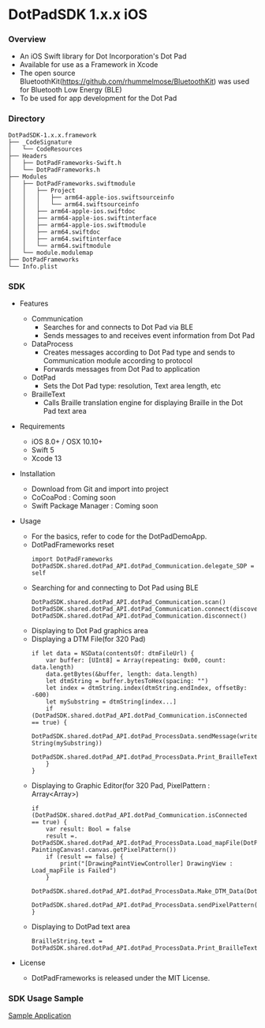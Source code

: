 # DotPadSDK 1.x.x iOS

### Overview

* An iOS Swift library for Dot Incorporation's Dot Pad
* Available for use as a Framework in Xcode
* The open source BluetoothKit(https://github.com/rhummelmose/BluetoothKit) was used for Bluetooth Low Energy (BLE)
* To be used for app development for the Dot Pad

### Directory

```
DotPadSDK-1.x.x.framework
├── _CodeSignature
│   └── CodeResources
├── Headers
│   ├── DotPadFrameworks-Swift.h
│   └── DotPadFrameworks.h
├── Modules
│   ├── DotPadFrameworks.swiftmodule
│   │   ├── Project
│   │   │   ├── arm64-apple-ios.swiftsourceinfo
│   │   │   └── arm64.swiftsourceinfo
│   │   ├── arm64-apple-ios.swiftdoc
│   │   ├── arm64-apple-ios.swiftinterface
│   │   ├── arm64-apple-ios.swiftmodule
│   │   ├── arm64.swiftdoc
│   │   ├── arm64.swiftinterface
│   │   └── arm64.swiftmodule
│   └── module.modulemap
├── DotPadFrameworks
└── Info.plist
```

### SDK

- Features
    - Communication
        - Searches for and connects to Dot Pad via BLE
        - Sends messages to and receives event information from Dot Pad
    - DataProcess
        - Creates messages according to Dot Pad type and sends to Communication module according to protocol
        - Forwards messages from Dot Pad to application
    - DotPad
        - Sets the Dot Pad type: resolution, Text area length, etc
    - BrailleText
        - Calls Braille translation engine for displaying Braille in the Dot Pad text area

- Requirements
    - iOS 8.0+ / OSX 10.10+
    - Swift 5
    - Xcode 13

- Installation
    - Download from Git and import into project
    - CoCoaPod : Coming soon
    - Swift Package Manager : Coming soon

- Usage
    - For the basics, refer to code for the DotPadDemoApp.
    - DotPadFrameworks reset
        ~~~
        import DotPadFrameworks
        DotPadSDK.shared.dotPad_API.dotPad_Communication.delegate_SDP = self
        ~~~
    - Searching for and connecting to Dot Pad using BLE
        ~~~
        DotPadSDK.shared.dotPad_API.dotPad_Communication.scan()
        DotPadSDK.shared.dotPad_API.dotPad_Communication.connect(discoveries[indexPath.row].remotePeripheral)
        DotPadSDK.shared.dotPad_API.dotPad_Communication.disconnect()
        ~~~
    - Displaying to Dot Pad graphics area
    - Displaying a DTM File(for 320 Pad)
        ~~~
        if let data = NSData(contentsOf: dtmFileUrl) {
            var buffer: [UInt8] = Array(repeating: 0x00, count: data.length)
            data.getBytes(&buffer, length: data.length)
            let dtmString = buffer.bytesToHex(spacing: "")
            let index = dtmString.index(dtmString.endIndex, offsetBy: -600)
            let mySubstring = dtmString[index...]
            if (DotPadSDK.shared.dotPad_API.dotPad_Communication.isConnected == true) {
                DotPadSDK.shared.dotPad_API.dotPad_ProcessData.sendMessage(writeString: String(mySubstring))
                DotPadSDK.shared.dotPad_API.dotPad_ProcessData.Print_BrailleText(selectedImageInfo.description)
            }
        }
        ~~~
    - Displaying to Graphic Editor(for 320 Pad, PixelPattern : Array<Array<Bool>>)
        ~~~
        if (DotPadSDK.shared.dotPad_API.dotPad_Communication.isConnected == true) {
            var result: Bool = false
            result =.  DotPadSDK.shared.dotPad_API.dotPad_ProcessData.Load_mapFile(DotPadSDK.shared.dotPad.getDeviceType(), PaintingCanvas!.canvas.getPixelPattern())
            if (result == false) {
                print("[DrawingPaintViewController] DrawingView : Load_mapFile is Failed")
            }
            DotPadSDK.shared.dotPad_API.dotPad_ProcessData.Make_DTM_Data(DotPadSDK.shared.dotPad.getDeviceType())
            DotPadSDK.shared.dotPad_API.dotPad_ProcessData.sendPixelPattern()
        }
        ~~~
    - Displaying to DotPad text area
        ~~~
        BrailleString.text = DotPadSDK.shared.dotPad_API.dotPad_ProcessData.Print_BrailleText(textToSend)
        ~~~

- License
    - DotPadFrameworks is released under the MIT License.

### SDK Usage Sample

[Sample Application](https://github.com/dotincorp/dotpad-sample-code-test)
